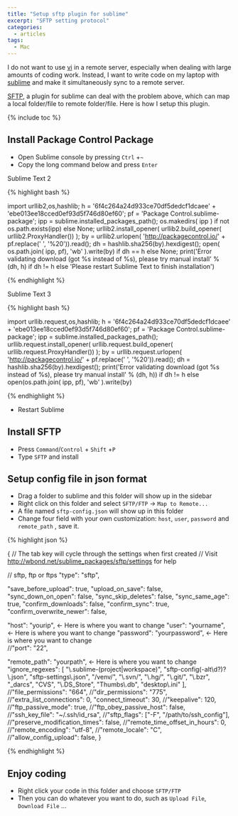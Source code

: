 ```yaml
---
title: "Setup sftp plugin for sublime"
excerpt: "SFTP setting protocol"
categories:
  - articles
tags:
  - Mac
---
```




I do not want to use [vi](https://en.wikipedia.org/wiki/Vi) in a remote server, especially when dealing with large amounts of coding work. Instead, I want to write code on my laptop with [sublime](https://www.sublimetext.com/) and make it simultaneously sync to a remote server. 

[SFTP](https://wbond.net/sublime_packages/sftp), a plugin for sublime can deal with the problem above, which can map a local folder/file to remote folder/file. Here is how I setup this plugin.

{% include toc %}


## Install Package Control Package

* Open Sublime console by pressing `Ctrl` +`~`
* Copy the long command below and press `Enter`

Sublime Text 2

{% highlight bash %}

import urllib2,os,hashlib; h = '6f4c264a24d933ce70df5dedcf1dcaee' + 'ebe013ee18cced0ef93d5f746d80ef60'; pf = 'Package Control.sublime-package'; ipp = sublime.installed_packages_path(); os.makedirs( ipp ) if not os.path.exists(ipp) else None; urllib2.install_opener( urllib2.build_opener( urllib2.ProxyHandler()) ); by = urllib2.urlopen( 'http://packagecontrol.io/' + pf.replace(' ', '%20')).read(); dh = hashlib.sha256(by).hexdigest(); open( os.path.join( ipp, pf), 'wb' ).write(by) if dh == h else None; print('Error validating download (got %s instead of %s), please try manual install' % (dh, h) if dh != h else 'Please restart Sublime Text to finish installation')

{% endhighlight %}



Sublime Text 3

{% highlight bash %}

import urllib.request,os,hashlib; h = '6f4c264a24d933ce70df5dedcf1dcaee' + 'ebe013ee18cced0ef93d5f746d80ef60'; pf = 'Package Control.sublime-package'; ipp = sublime.installed_packages_path(); urllib.request.install_opener( urllib.request.build_opener( urllib.request.ProxyHandler()) ); by = urllib.request.urlopen( 'http://packagecontrol.io/' + pf.replace(' ', '%20')).read(); dh = hashlib.sha256(by).hexdigest(); print('Error validating download (got %s instead of %s), please try manual install' % (dh, h)) if dh != h else open(os.path.join( ipp, pf), 'wb' ).write(by)

{% endhighlight %}

* Restart Sublime

## Install SFTP



* Press `Command`/`Control`  + `Shift` +`P`
* Type `SFTP` and install

## Setup config file in json format

* Drag a folder to sublime and this folder will show up in the sidebar
* Right click on this folder and select `SFTP/FTP`  -> `Map to Remote...`
* A file named `sftp-config.json` will show up in this folder
* Change four field with your own customization: `host`, `user`, `password` and `remote_path` , save it.

{% highlight json %}

{
// The tab key will cycle through the settings when first created
// Visit http://wbond.net/sublime_packages/sftp/settings for help

// sftp, ftp or ftps
"type": "sftp",

"save_before_upload": true,
"upload_on_save": false,
"sync_down_on_open": false,
"sync_skip_deletes": false,
"sync_same_age": true,
"confirm_downloads": false,
"confirm_sync": true,
"confirm_overwrite_newer": false,

"host": "yourip",    <- Here is where you want to change
"user": "yourname",     <- Here is where you want to change
"password": "yourpassword",    <- Here is where you want to change  
//"port": "22",

"remote_path": "yourpath",  <- Here is where you want to change
"ignore_regexes": [
    "\\.sublime-(project|workspace)", "sftp-config(-alt\\d?)?\\.json",
    "sftp-settings\\.json", "/venv/", "\\.svn/", "\\.hg/", "\\.git/",
    "\\.bzr", "_darcs", "CVS", "\\.DS_Store", "Thumbs\\.db", "desktop\\.ini"
],
//"file_permissions": "664",
//"dir_permissions": "775",
//"extra_list_connections": 0,
"connect_timeout": 30,
//"keepalive": 120,
//"ftp_passive_mode": true,
//"ftp_obey_passive_host": false,
//"ssh_key_file": "~/.ssh/id_rsa",
//"sftp_flags": ["-F", "/path/to/ssh_config"],
//"preserve_modification_times": false,
//"remote_time_offset_in_hours": 0,
//"remote_encoding": "utf-8",
//"remote_locale": "C",
//"allow_config_upload": false,
}

{% endhighlight %}



## Enjoy coding

* Right click your code in this folder and choose `SFTP/FTP`
* Then you can do whatever you want to do, such as `Upload File`, `Download File` ...



